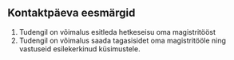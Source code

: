 ## Kontaktpäeva eesmärgid

1. Tudengil on võimalus esitleda hetkeseisu oma magistritööst
2. Tudengil on võimalus saada tagasisidet oma magistritööle ning vastuseid esilekerkinud küsimustele.  
